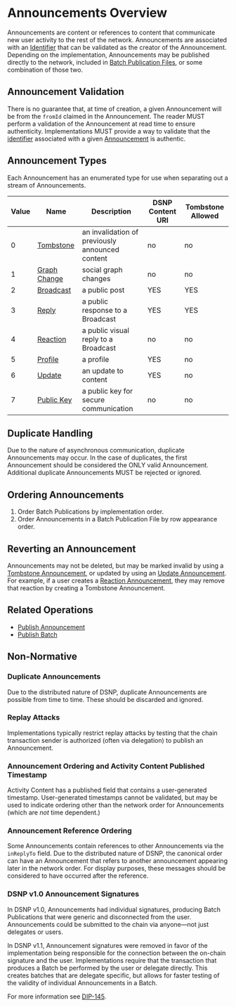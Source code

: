 # Announcements Overview

Announcements are content or references to content that communicate new user activity to the rest of the network.
Announcements are associated with an [Identifier](Identifiers.md) that can be validated as the creator of the Announcement.
Depending on the implementation, Announcements may be published directly to the network, included in [Batch Publication Files](BatchPublications.md), or some combination of those two.

## Announcement Validation

There is no guarantee that, at time of creation, a given Announcement will be from the `fromId` claimed in the Announcement.
The reader MUST perform a validation of the Announcement at read time to ensure authenticity.
Implementations MUST provide a way to validate that the [identifier](Identifiers.md) associated with a given [Announcement](Announcements.md) is authentic.

## Announcement Types

Each Announcement has an enumerated type for use when separating out a stream of Announcements.

| Value | Name | Description | DSNP Content URI | Tombstone Allowed |
|------ | ---- | ----------- | --------------------- | ----------------- |
| 0 | [Tombstone](Types/Tombstone.md) | an invalidation of previously announced content | no | no |
| 1 | [Graph Change](Types/GraphChange.md) | social graph changes | no | no |
| 2 | [Broadcast](Types/Broadcast.md) | a public post | YES | YES |
| 3 | [Reply](Types/Reply.md) | a public response to a Broadcast | YES | YES |
| 4 | [Reaction](Types/Reaction.md) | a public visual reply to a Broadcast | no | no |
| 5 | [Profile](Types/Profile.md) | a profile | YES | no |
| 6 | [Update](Types/Update.md) | an update to content| YES | no |
| 7 | [Public Key](Types/PublicKey.md) | a public key for secure communication | no | no |

## Duplicate Handling

Due to the nature of asynchronous communication, duplicate Announcements may occur.
In the case of duplicates, the first Announcement should be considered the ONLY valid Announcement.
Additional duplicate Announcements MUST be rejected or ignored.

## Ordering Announcements

1. Order Batch Publications by implementation order.
2. Order Announcements in a Batch Publication File by row appearance order.

## Reverting an Announcement

Announcements may not be deleted, but may be marked invalid by using a [Tombstone Announcement](Types/Tombstone.md), or updated by using an [Update Announcement](Types/Update.md).
For example, if a user creates a [Reaction Announcement](Types/Reaction.md), they may remove that reaction by creating a Tombstone Announcement.

## Related Operations

* [Publish Announcement](Operations.md#PublishAnnouncement)
* [Publish Batch](Operations.md#PublishBatch)

## Non-Normative

### Duplicate Announcements

Due to the distributed nature of DSNP, duplicate Announcements are possible from time to time.
These should be discarded and ignored.

### Replay Attacks

Implementations typically restrict replay attacks by testing that the chain transaction sender is authorized (often via delegation) to publish an Announcement.

### Announcement Ordering and Activity Content Published Timestamp

Activity Content has a published field that contains a user-generated timestamp.
User-generated timestamps cannot be validated, but may be used to indicate ordering other than the network order for Announcements (which are *not* time dependent.)

### Announcement Reference Ordering

Some Announcements contain references to other Announcements via the `inReplyTo` field.
Due to the distributed nature of DSNP, the canonical order can have an Announcement that refers to another announcement appearing later in the network order.
For display purposes, these messages should be considered to have occurred after the reference.

### DSNP v1.0 Announcement Signatures

In DSNP v1.0, Announcements had individual signatures, producing Batch Publications that were generic and disconnected from the user.
Announcements could be submitted to the chain via anyone—not just delegates or users.

In DSNP v1.1, Announcement signatures were removed in favor of the implementation being responsible for the connection between the on-chain signature and the user.
Implementations require that the transaction that produces a Batch be performed by the user or delegate directly.
This creates batches that are delegate specific, but allows for faster testing of the validity of individual Announcements in a Batch.

For more information see [DIP-145](https://github.com/LibertyDSNP/spec/issues/145).
